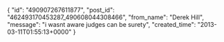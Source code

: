  {
   "id": "490907267611877",
   "post_id": "462493170453287_490608044308466",
   "from_name": "Derek Hill",
   "message": "i wasnt aware judges can be surety",
   "created_time": "2013-03-11T01:55:13+0000"
 }

